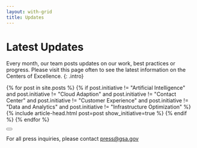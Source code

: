 ```yaml
---
layout: with-grid
title: Updates
---
```


# Latest Updates

Every month, our team posts updates on our work, best practices or progress. Please visit this page often to see the latest information on the Centers of Excellence.
{: .intro}

{% for post in site.posts %}
     {% if post.initiative != "Artificial Intelligence" and post.initiative != "Cloud Adaption" and post.initiative != "Contact Center" and post.initiative != "Customer Experience" and post.initiative != "Data and Analytics" and post.initiative != "Infrastructure Optimization" %}
        {% include article-head.html post=post show_initiative=true %}
     {% endif %}
{% endfor %}

<button onclick="btt()" id="btt"></button>

For all press inquiries, please contact [press@gsa.gov](mailto:press@gsa.gov)
